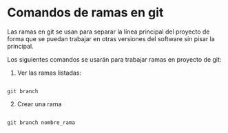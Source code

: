 # Comandos de ramas en git

Las ramas en git se usan para separar la línea principal del proyecto de forma que se puedan trabajar en otras versiones del software sin pisar la principal.

Los siguientes comandos se usarán para trabajar ramas en proyecto de git:

1. Ver las ramas listadas:

~~~

git branch

~~~

2. Crear una rama

~~~

git branch nombre_rama

~~~
